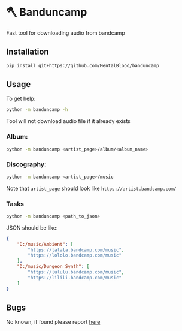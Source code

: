 # 🪓 Banduncamp


Fast tool for downloading audio from bandcamp


## Installation

```bash
pip install git+https://github.com/MentalBlood/banduncamp
```


## Usage


To get help:

```bash
python -m banduncamp -h
```

Tool will not download audio file if it already exists


### Album:

```bash
python -m banduncamp <artist_page>/album/<album_name>
```


### Discography:

```bash
python -m banduncamp <artist_page>/music
```

Note that `artist_page` should look like `https://artist.bandcamp.com/`


### Tasks

```bash
python -m banduncamp <path_to_json>
```

JSON should be like:

```json
{
    "D:/music/Ambient": [
        "https://lalala.bandcamp.com/music",
        "https://lololo.bandcamp.com/music"
    ],
    "D:/music/Dungeon Synth": [
        "https://lululu.bandcamp.com/music",
        "https://lilili.bandcamp.com/music"
    ]
}
```



## Bugs

No known, if found please report [here](https://github.com/MentalBlood/banduncamp/issues)